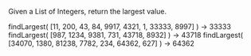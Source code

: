 Given a List of Integers, return the largest value.
	
   findLargest( [11, 200, 43, 84, 9917, 4321, 1, 33333, 8997] ) -> 33333
	 findLargest( [987, 1234, 9381, 731, 43718, 8932] ) -> 43718
	 findLargest( [34070, 1380, 81238, 7782, 234, 64362, 627] ) -> 64362